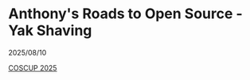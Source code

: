 # Anthony's Roads to Open Source - Yak Shaving

2025/08/10

[COSCUP 2025](https://coscup.org/2025/)
